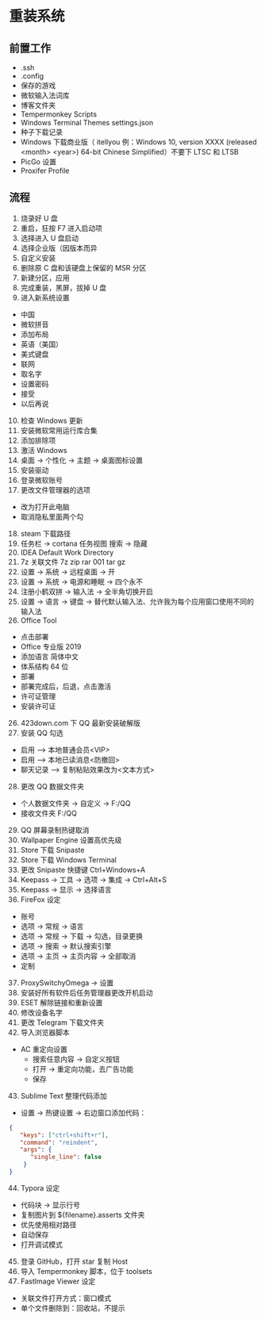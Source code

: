 # 重装系统

## 前置工作

- .ssh
- .config
- 保存的游戏
- 微软输入法词库
- 博客文件夹
- Tempermonkey Scripts
- Windows Terminal Themes settings.json
- 种子下载记录
- Windows 下载商业版（ itellyou 例：Windows 10, version XXXX (released \<month> \<year>) 64-bit Chinese Simplified）不要下 LTSC 和 LTSB
- PicGo 设置
- Proxifer Profile

## 流程

1. 烧录好 U 盘
2. 重启，狂按 F7 进入启动项
3. 选择进入 U 盘启动
4. 选择企业版（因版本而异
5. 自定义安装
6. 删除原 C 盘和该硬盘上保留的 MSR 分区
7. 新建分区，应用
8. 完成重装，黑屏，拔掉 U 盘
9. 进入新系统设置

- 中国
- 微软拼音
- 添加布局
- 英语（美国）
- 美式键盘
- 联网
- 取名字
- 设置密码
- 接受
- 以后再说

10. 检查 Windows 更新
11. 安装微软常用运行库合集
12. 添加排除项
13. 激活 Windows
14. 桌面 -> 个性化 -> 主题 -> 桌面图标设置
15. 安装驱动
16. 登录微软账号
17. 更改文件管理器的选项

- 改为打开此电脑
- 取消隐私里面两个勾

18. steam 下载路径
19. 任务栏 -> cortana 任务视图 搜索 -> 隐藏
20. IDEA Default Work Directory 
21. 7z 关联文件 7z zip rar 001 tar gz
22. 设置 -> 系统 -> 远程桌面 -> 开
23. 设置 -> 系统 -> 电源和睡眠 -> 四个永不
24. 注册小鹤双拼 -> 输入法 -> 全半角切换开启
25. 设置 -> 语言 -> 键盘 -> 替代默认输入法、允许我为每个应用窗口使用不同的输入法
26. Office Tool

- 点击部署
- Office 专业版 2019
- 添加语言 简体中文
- 体系结构 64 位
- 部署
- 部署完成后，后退，点击激活
- 许可证管理
- 安装许可证

26. 423down.com 下 QQ 最新安装破解版
27. 安装 QQ 勾选

- 启用 --> 本地普通会员\<VIP\>
- 启用 --> 本地已读消息\<防撤回\>
- 聊天记录 --> 复制粘贴效果改为\<文本方式\>

28. 更改 QQ 数据文件夹

- 个人数据文件夹 -> 自定义 -> F:/QQ
- 接收文件夹 F:/QQ

29. QQ 屏幕录制热键取消
30. Wallpaper Engine 设置高优先级
31. Store 下载 Snipaste
32. Store 下载 Windows Terminal
33. 更改 Snipaste 快捷键 Ctrl+Windows+A
34. Keepass -> 工具 -> 选项 -> 集成 -> Ctrl+Alt+S
35. Keepass -> 显示 -> 选择语言
36. FireFox 设定

- 账号
- 选项 -> 常规 -> 语言
- 选项 -> 常规 -> 下载 -> 勾选，目录更换
- 选项 -> 搜索 -> 默认搜索引擎
- 选项 -> 主页 -> 主页内容 -> 全部取消
- 定制

37. ProxySwitchyOmega -> 设置
38. 安装好所有软件后任务管理器更改开机启动
39. ESET 解除链接和重新设置
40. 修改设备名字
41. 更改 Telegram 下载文件夹
42. 导入浏览器脚本

- AC 重定向设置
  - 搜索任意内容 -> 自定义按钮
  - 打开 -> 重定向功能，去广告功能
  - 保存

43. Sublime Text 整理代码添加

- 设置 -> 热键设置 -> 右边窗口添加代码：

```json
{
   "keys": ["ctrl+shift+r"],
   "command": "reindent", 
   "args": {
      "single_line": false
    }
}
```

44. Typora 设定

- 代码块 -> 显示行号
- 复制图片到 ${filename}.asserts 文件夹
- 优先使用相对路径
- 自动保存
- 打开调试模式

45. 登录 GitHub，打开 star 复制 Host
46. 导入 Tempermonkey 脚本，位于 toolsets
47. FastImage Viewer 设定

- 关联文件打开方式：窗口模式
- 单个文件删除到：回收站，不提示